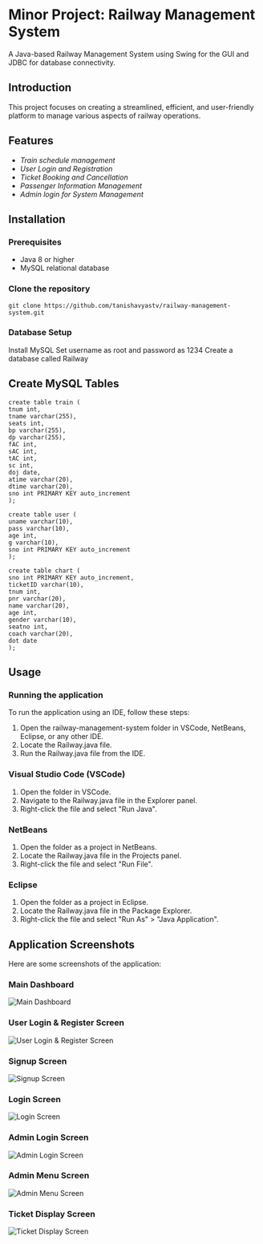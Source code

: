# Minor Project: Railway Management System

A Java-based Railway Management System using Swing for the GUI and JDBC for database connectivity.

## Introduction

This project focuses on creating a streamlined, efficient, and user-friendly platform to manage various aspects of railway operations.

## Features

- *Train schedule management*
- *User Login and Registration*
- *Ticket Booking and Cancellation*
- *Passenger Information Management*
- *Admin login for System Management*

## Installation

### Prerequisites

- Java 8 or higher
- MySQL relational database

### Clone the repository

```
git clone https://github.com/tanishavyastv/railway-management-system.git
```

### Database Setup

Install MySQL
Set username as root and password as 1234
Create a database called Railway

## Create MySQL Tables

```MySQL
create table train (
tnum int,
tname varchar(255),
seats int,
bp varchar(255),
dp varchar(255),
fAC int,
sAC int,
tAC int,
sc int,
doj date,
atime varchar(20),
dtime varchar(20),
sno int PRIMARY KEY auto_increment
);

create table user (
uname varchar(10),
pass varchar(10),
age int,
g varchar(10),
sno int PRIMARY KEY auto_increment
);

create table chart (
sno int PRIMARY KEY auto_increment,
ticketID varchar(10),
tnum int,
pnr varchar(20),
name varchar(20),
age int,
gender varchar(10),
seatno int,
coach varchar(20),
dot date
);

```

## Usage

### Running the application

To run the application using an IDE, follow these steps:

1. Open the railway-management-system folder in VSCode, NetBeans, Eclipse, or any other IDE.
2. Locate the Railway.java file.
3. Run the Railway.java file from the IDE.

### Visual Studio Code (VSCode)
1. Open the folder in VSCode.
2. Navigate to the Railway.java file in the Explorer panel.
3. Right-click the file and select "Run Java".

### NetBeans
1. Open the folder as a project in NetBeans.
2. Locate the Railway.java file in the Projects panel.
3. Right-click the file and select "Run File".

### Eclipse
1. Open the folder as a project in Eclipse.
2. Locate the Railway.java file in the Package Explorer.
3. Right-click the file and select "Run As" > "Java Application".

## Application Screenshots

Here are some screenshots of the application:

### Main Dashboard
![Main Dashboard](https://github.com/tanishavyastv/Railway-Management-System/assets/165962059/a09de986-f716-4aa0-ab54-edc57c4579e5)

### User Login & Register Screen
![User Login & Register Screen](https://github.com/tanishavyastv/Railway-Management-System/assets/165962059/82e38328-c6d5-4cbb-88e0-17575a199221)

### Signup Screen
![Signup Screen](https://github.com/tanishavyastv/Railway-Management-System/assets/165962059/05c252b0-3945-4769-a554-13a998c6627b)

### Login Screen
![Login Screen](https://github.com/tanishavyastv/Railway-Management-System/assets/165962059/7da0e9b0-1a9d-4fcd-9316-56228f0aee44)

### Admin Login Screen
![Admin Login Screen](https://github.com/tanishavyastv/Railway-Management-System/assets/165962059/f3359411-2a76-4343-8b40-c1c181b7c39a)

### Admin Menu Screen
![Admin Menu Screen](https://github.com/tanishavyastv/Railway-Management-System/assets/165962059/250526b0-173f-4236-bfd1-705b136cf63e)

### Ticket Display Screen
![Ticket Display Screen](https://github.com/tanishavyastv/Railway-Management-System/assets/165962059/edd690d9-b621-4c63-8a57-a7acd5efe109)

